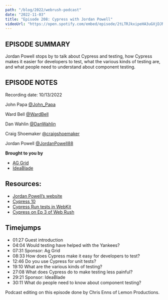```yaml
---
path: "/blog/2022/webrush-podcast"
date: "2022-11-03"
title: "Episode 208: Cypress with Jordan Powell"
videoUrl: "https://open.spotify.com/embed/episode/2tLTRJkxipeHA3uGXjDJNx?utm_source=generator"
---
```


## EPISODE SUMMARY
Jordan Powell stops by to talk about Cypress and testing, how Cypress makes it easier for developers to test, what the various kinds of testing are, and what people need to understand about component testing.

## EPISODE NOTES
Recording date: 10/13/2022

John Papa [@John_Papa](https://twitter.com/John_Papa)

Ward Bell [@WardBell](https://twitter.com/WardBell)

Dan Wahlin [@DanWahlin](https://twitter.com/DanWahlin)

Craig Shoemaker [@craigshoemaker](https://twitter.com/craigshoemaker)

Jordan Powell [@JordanPowell88](https://twitter.com/JordanPowell88)

**Brought to you by**
- [AG Grid](https://www.ag-grid.com/)
- [IdeaBlade](https://ideablade.com/)

## Resources:
- [Jordan Powell’s website](https://jordanpowell88.com)
- [Cypress 10](https://www.cypress.io/blog/2022/06/01/cypress-10-release/)
- [Cypress Run tests in WebKit](https://www.cypress.io/blog/2022/09/13/cypress-10-8-experimental-run-tests-in-webkit/)
- [Cypress on Ep 3 of Web Rush](https://webrush.simplecast.com/episodes/e03e32ef-08635dbb)

## Timejumps
- 01:27 Guest introduction
- 04:04 Would testing have helped with the Yankees?
- 07:31 Sponsor: Ag Grid
- 08:33 How does Cypress make it easy for developers to test?
- 12:46 Do you use Cypress for unit tests?
- 19:10 What are the various kinds of testing?
- 27:08 What does Cypress do to make testing less painful?
- 29:21 Sponsor: IdeaBlade
- 30:11 What do people need to know about component testing?

Podcast editing on this episode done by Chris Enns of Lemon Productions.
